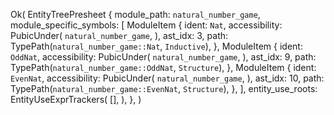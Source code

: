 Ok(
    EntityTreePresheet {
        module_path: `natural_number_game`,
        module_specific_symbols: [
            ModuleItem {
                ident: `Nat`,
                accessibility: PubicUnder(
                    `natural_number_game`,
                ),
                ast_idx: 3,
                path: TypePath(`natural_number_game::Nat`, `Inductive`),
            },
            ModuleItem {
                ident: `OddNat`,
                accessibility: PubicUnder(
                    `natural_number_game`,
                ),
                ast_idx: 9,
                path: TypePath(`natural_number_game::OddNat`, `Structure`),
            },
            ModuleItem {
                ident: `EvenNat`,
                accessibility: PubicUnder(
                    `natural_number_game`,
                ),
                ast_idx: 10,
                path: TypePath(`natural_number_game::EvenNat`, `Structure`),
            },
        ],
        entity_use_roots: EntityUseExprTrackers(
            [],
        ),
    },
)